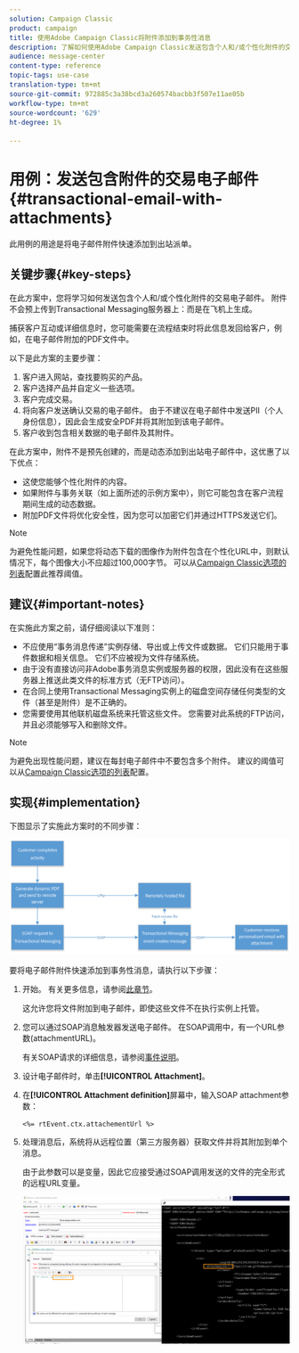 ```yaml
---
solution: Campaign Classic
product: campaign
title: 使用Adobe Campaign Classic将附件添加到事务性消息
description: 了解如何使用Adobe Campaign Classic发送包含个人和/或个性化附件的交易电子邮件
audience: message-center
content-type: reference
topic-tags: use-case
translation-type: tm+mt
source-git-commit: 972885c3a38bcd3a260574bacbb3f507e11ae05b
workflow-type: tm+mt
source-wordcount: '629'
ht-degree: 1%

---
```



# 用例：发送包含附件的交易电子邮件{#transactional-email-with-attachments}

此用例的用途是将电子邮件附件快速添加到出站派单。

## 关键步骤{#key-steps}

在此方案中，您将学习如何发送包含个人和/或个性化附件的交易电子邮件。 附件不会预上传到Transactional Messaging服务器上：而是在飞机上生成。

捕获客户互动或详细信息时，您可能需要在流程结束时将此信息发回给客户，例如，在电子邮件附加的PDF文件中。

以下是此方案的主要步骤：

1. 客户进入网站，查找要购买的产品。
1. 客户选择产品并自定义一些选项。
1. 客户完成交易。
1. 将向客户发送确认交易的电子邮件。 由于不建议在电子邮件中发送PII（个人身份信息），因此会生成安全PDF并将其附加到该电子邮件。
1. 客户收到包含相关数据的电子邮件及其附件。

在此方案中，附件不是预先创建的，而是动态添加到出站电子邮件中，这优惠了以下优点：

* 这使您能够个性化附件的内容。
* 如果附件与事务关联（如上面所述的示例方案中），则它可能包含在客户流程期间生成的动态数据。
* 附加PDF文件将优化安全性，因为您可以加密它们并通过HTTPS发送它们。

>[!NOTE]
>
>为避免性能问题，如果您将动态下载的图像作为附件包含在个性化URL中，则默认情况下，每个图像大小不应超过100,000字节。 可以从[Campaign Classic选项的列表](../../installation/using/configuring-campaign-options.md#delivery)配置此推荐阈值。

## 建议{#important-notes}

在实施此方案之前，请仔细阅读以下准则：

* 不应使用“事务消息传递”实例存储、导出或上传文件或数据。 它们只能用于事件数据和相关信息。 它们不应被视为文件存储系统。
* 由于没有直接访问非Adobe事务消息实例或服务器的权限，因此没有在这些服务器上推送此类文件的标准方式（无FTP访问）。
* 在合同上使用Transactional Messaging实例上的磁盘空间存储任何类型的文件（甚至是附件）是不正确的。
* 您需要使用其他联机磁盘系统来托管这些文件。 您需要对此系统的FTP访问，并且必须能够写入和删除文件。

>[!NOTE]
>
>为避免出现性能问题，建议在每封电子邮件中不要包含多个附件。 建议的阈值可以从[Campaign Classic选项的列表](../../installation/using/configuring-campaign-options.md#delivery)配置。

## 实现{#implementation}

下图显示了实施此方案时的不同步骤：

![](assets/message-center-uc1.png)

要将电子邮件附件快速添加到事务性消息，请执行以下步骤：

1. 开始。 有关更多信息，请参阅[此章节](../../delivery/using/attaching-files.md#attach-a-personalized-file)。

   这允许您将文件附加到电子邮件，即使这些文件不在执行实例上托管。

1. 您可以通过SOAP消息触发器发送电子邮件。 在SOAP调用中，有一个URL参数(attachmentURL)。

   有关SOAP请求的详细信息，请参阅[事件说明](../../message-center/using/event-description.md)。

1. 设计电子邮件时，单击&#x200B;**[!UICONTROL Attachment]**。

1. 在&#x200B;**[!UICONTROL Attachment definition]**&#x200B;屏幕中，输入SOAP attachment参数：

   ```
   <%= rtEvent.ctx.attachementUrl %>
   ```

1. 处理消息后，系统将从远程位置（第三方服务器）获取文件并将其附加到单个消息。

   由于此参数可以是变量，因此它应接受通过SOAP调用发送的文件的完全形式的远程URL变量。

   ![](assets/message-center-uc2.png)
